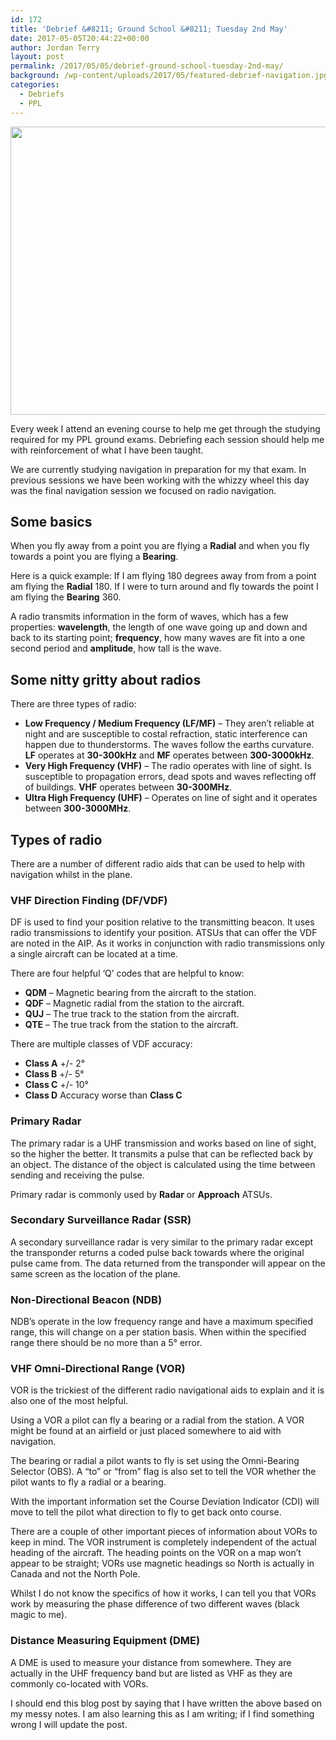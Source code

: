 ```yaml
---
id: 172
title: 'Debrief &#8211; Ground School &#8211; Tuesday 2nd May'
date: 2017-05-05T20:44:22+00:00
author: Jordan Terry
layout: post
permalink: /2017/05/05/debrief-ground-school-tuesday-2nd-may/
background: /wp-content/uploads/2017/05/featured-debrief-navigation.jpg
categories:
  - Debriefs
  - PPL
---
```

<img loading="lazy" class="alignnone size-large wp-image-174" src="{{ site.baseurl }}/wp-content/uploads/2017/05/featured-debrief-navigation-1024x461.jpg" alt="" width="1024" height="461" srcset="{{ site.baseurl }}/wp-content/uploads/2017/05/featured-debrief-navigation-1024x461.jpg 1024w, {{ site.baseurl }}/wp-content/uploads/2017/05/featured-debrief-navigation-300x135.jpg 300w, {{ site.baseurl }}/wp-content/uploads/2017/05/featured-debrief-navigation-768x346.jpg 768w, {{ site.baseurl }}/wp-content/uploads/2017/05/featured-debrief-navigation.jpg 2000w" sizes="(max-width: 1024px) 100vw, 1024px" />

Every week I attend an evening course to help me get through the studying required for my PPL ground exams. Debriefing each session should help me with reinforcement of what I have been taught.

We are currently studying navigation in preparation for my that exam. In previous sessions we have been working with the whizzy wheel this day was the final navigation session we focused on radio navigation.

## Some basics

When you fly away from a point you are flying a **Radial**&nbsp;and when you fly towards a point you are flying a **Bearing**.

Here is a quick example: If I am flying 180 degrees away from from a point am flying the **Radial** 180. If I were to turn around and fly towards the point I am flying the **Bearing** 360.

A radio transmits information in the form of waves, which has a few properties: **wavelength**, the length of one wave going up and down and back to its starting point; **frequency**, how many waves are fit into a one second period and **amplitude**, how tall is the wave.

## Some nitty gritty about radios

There are three types of radio:

  * **Low Frequency / Medium Frequency (LF/MF)**&nbsp;&#8211; They aren’t reliable at night and are susceptible to costal refraction, static interference can happen due to thunderstorms. The waves follow the earths curvature. **LF** operates at **30-300kHz**&nbsp;and **MF**&nbsp;operates between **300-3000kHz**.
  * **Very High Frequency (VHF)**&nbsp;&#8211; The radio operates with line of sight. Is susceptible to propagation errors, dead spots and waves reflecting off of buildings. **VHF**&nbsp;operates between **30-300MHz**.
  * **Ultra High Frequency (UHF)**&nbsp;&#8211; Operates on line of sight and it operates between **300-3000MHz**.

## Types of radio

There are a number of different radio aids that can be used to help with navigation whilst in the plane.

### VHF Direction Finding (DF/VDF)

DF is used to find your position relative to the transmitting beacon. It uses radio transmissions to identify your position. ATSUs that can offer the VDF are noted in the AIP. As it works in conjunction with radio transmissions only a single aircraft can be located at a time.

There are four helpful ‘Q’ codes that are helpful to know:

  * **QDM**&nbsp;&#8211; Magnetic bearing from the aircraft to the station.
  * **QDF**&nbsp;&#8211; Magnetic radial from the station to the aircraft.
  * **QUJ**&nbsp;&#8211; The true track to the station from the aircraft.
  * **QTE**&nbsp;&#8211; The true track from the station to the aircraft.

There are multiple classes of VDF accuracy:

  * **Class A**&nbsp;+/- 2°
  * **Class B**&nbsp;+/- 5°
  * **Class C**&nbsp;+/- 10°
  * **Class D**&nbsp;Accuracy worse than **Class C**

### Primary Radar

The primary radar is a UHF transmission and works based on line of sight, so the higher the better. It transmits a pulse that can be reflected back by an object. The distance of the object is calculated using the time between sending and receiving the pulse.

Primary radar is commonly used by **Radar**&nbsp;or **Approach**&nbsp;ATSUs.

### Secondary Surveillance Radar (SSR)

A secondary surveillance radar is very similar to the primary radar except the transponder returns a coded pulse back towards where the original pulse came from. The data returned from the transponder will appear on the same screen as the location of the plane.

### Non-Directional Beacon (NDB)

NDB’s operate in the low frequency range and have a maximum specified range, this will change on a per station basis. When within the specified range there should be no more than a 5° error.

### VHF Omni-Directional Range (VOR)

VOR is the trickiest of the different radio navigational aids to explain and it is also one of the most helpful.

Using a VOR a pilot can fly a bearing or a radial from the station. A VOR might be found at an airfield or just placed somewhere to aid with navigation.

The bearing or radial a pilot wants to fly is set using the Omni-Bearing Selector (OBS). A “to” or “from” flag is also set to tell the VOR whether the pilot wants to fly a radial or a bearing.

With the important information set the Course Deviation Indicator (CDI) will move to tell the pilot what direction to fly to get back onto course.

There are a couple of other important pieces of information about VORs to keep in mind. The VOR instrument is completely independent of the actual heading of the aircraft. The heading points on the VOR on a map won’t appear to be straight; VORs use magnetic headings so North is actually in Canada and not the North Pole.

Whilst I do not know the specifics of how it works, I can tell you that VORs work by measuring the phase difference of two different waves (black magic to me).

### Distance Measuring Equipment (DME)

A DME is used to measure your distance from somewhere. They are actually in the UHF frequency band but are listed as VHF as they are commonly co-located with VORs.

I should end this blog post by saying that I have written the above based on my messy notes. I am also learning this as I am writing; if I find something wrong I will update the post.